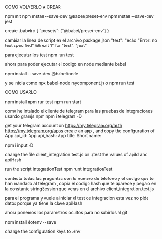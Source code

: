 COMO VOLVERLO A CREAR

npm init 
npm install --save-dev @babel/preset-env
npm install --save-dev jest

create .babelrc
{
    "presets": ["@babel/preset-env"]
}

cambiar la linea de script en el archivo package.json
 "test": "echo \"Error: no test specified\" && exit 1"
 for 
  "test": "jest"

para ejecutar los test 
  npm run test  

ahora para poder ejecutar el codigo en node mediante babel 

npm install --save-dev @babel/node

y se inicia como 
npx babel-node mycomponent.js
o 
npm run test 


COMO USARLO

npm install
npm run test 
npm run start 




como he intalado el cliente de telegram para las pruebas de integraciones
usando gramjs  npm
npm i telegram -D

get your telegram account on https://my.telegram.org/auth   
https://my.telegram.org/apps  create an app , and copy the configuration of 
App api_id:
App api_hash:
App title:
Short name:

npm i input -D

change the file client_integration.test.js on ./test  the values of apiId and apiHash

run the script integrationTest
npm runt integrationTest

contesta todas las preguntas con tu numero de telefono y el codigo que te han mandado al telegram , copia el codigo hash que te aparece y pegalo en la constante 
stringSession  que veras en el archivo client_integration.test.js 

para el programa y vuele a iniciar el test de integracion
esta vez no pide datos porque ya tiene la clave apiHash

ahora ponemos los parametros ocultos para no subirlos al git 

npm install dotenv --save

change the configuration keys to .env




